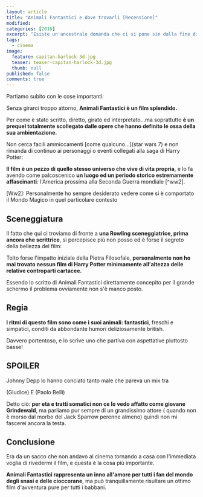 ```yaml
---
layout: article
title: "Animali Fantastici e dove trovarli [Recensione]"
modified:
categories: [2016]
excerpt: "Esiste un'ancestrale domanda che ci si pone sin dalla fine di Non è la Rai..."
tags: 
  - cinema
image: 
  feature: capitan-harlock-3d.jpg
  teaser: teaser-capitan-harlock-3d.jpg
  thumb: null
published: false
comments: true
---
```


Partiamo subito con le cose importanti:

Senza girarci troppo attorno, **Animali Fantastici è un film splendido.**

Per come è stato scritto, diretto, girato ed interpretato...ma soprattutto **è un prequel totalmente scollegato dalle opere che hanno definito le ossa  della sua ambientazione.**

Non cerca facili ammiccamenti [come qualcuno...](star wars 7) e non rimanda di continuo ai personaggi o eventi collegati alla saga di Harry Potter: 

**Il film è un pezzo di quello stesso universo che vive di vita propria**, e lo fa avendo come palcoscenico **un luogo ed un periodo storico estremamente affascinanti**: l'America prossima alla Seconda Guerra mondiale [^ww2].

[Ww2]: Personalmente ho sempre desiderato vedere come si è comportato il Mondo Magico in quel particolare contesto

## Sceneggiatura

Il fatto che qui ci troviamo di fronte a **una Rowling sceneggiatrice, prima ancora che scrittrice**, si percepisce più non posso ed è forse il segreto della bellezza del film: 

Tolto forse l'impatto iniziale della Pietra Filosofale, **personalmente non ho mai trovato nessun film di Harry Potter minimamente all'altezza delle relative controparti cartacee.**

Essendo lo scritto di Animali Fantastici direttamente concepito per il grande schermo il problema ovviamente non s'è manco posto.

## Regia 

**I ritmi di questo film sono come i suoi animali: fantastici**, freschi e simpatici, conditi da abbondante humori deliziosamente british.

Davvero portentoso, e lo scrive uno che partiva con aspettative piuttosto basse!

## SPOILER

Johnny Depp lo hanno conciato tanto male che pareva un mix tra

(Giudice)
E 
(Paolo Belli)

Detto ciò: **per età e tratti somatici non ce lo vedo affatto come giovane Grindewald**, ma parliamo pur sempre di un grandissimo attore ( quando non è morso dal morbo del Jack Sparrow perenne almeno) quindi non mi fascerei ancora la testa.

## Conclusione

Era da un sacco che non andavo al cinema tornando a casa con l'immediata voglia di rivedermi il film, e questa è la cosa più importante.

**Animali Fantastici rappresenta un inno all'amore per tutti i fan del mondo degli snasi e delle cioccorane**, ma può tranquillamente risultare un ottimo film d'avventura pure per tutti i babbani.
